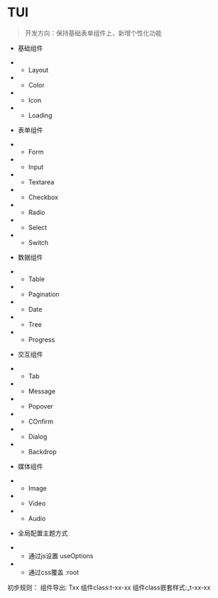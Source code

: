 # TUI

> 开发方向：保持基础表单组件上，新增个性化功能

- 基础组件
- - Layout
- - Color
- - Icon
- - Loading

- 表单组件
- - Form
- - Input
- - Textarea
- - Checkbox
- - Radio
- - Select
- - Switch

- 数据组件
- - Table
- - Pagination
- - Date
- - Tree
- - Progress

- 交互组件
- - Tab
- - Message
- - Popover
- - COnfirm
- - Dialog
- - Backdrop

- 媒体组件
- - Image
- - Video
- - Audio

- 全局配置主题方式
- - 通过js设置 useOptions
- - 通过css覆盖 :root

初步规则：
组件导出: Txx
组件class:t-xx-xx
组件class嵌套样式:_t-xx-xx
